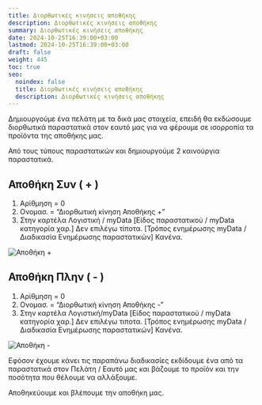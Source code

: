 ```yaml
---
title: Διορθωτικές κινήσεις αποθήκης
description: Διορθωτικές κινήσεις αποθήκης
summary: Διορθωτικές κινήσεις αποθήκης
date: 2024-10-25T16:39:00+03:00
lastmod: 2024-10-25T16:39:00+03:00
draft: false
weight: 445
toc: true
seo:
  noindex: false
  title: Διορθωτικές κινήσεις αποθήκης
  description: Διορθωτικές κινήσεις αποθήκης
---
```

Δημιουργούμε ένα πελάτη με τα δικά μας στοιχεία, επειδή  θα εκδώσουμε διορθωτικά παραστατικά στον εαυτό μας για να φέρουμε σε ισορροπία τα προϊόντα της αποθήκης μας.

Από τους τύπους παραστατικών και δημιουργούμε 2 καινούργια παραστατικά.

## Αποθήκη Συν ( + )

1. Αρίθμηση = 0
2. Ονομασ. = “Διορθωτική κίνηση Αποθήκης +”
3. Στην καρτέλα Λογιστική / myData \[Είδος παραστατικού / myData κατηγορία χαρ.] Δεν επιλέγω τίποτα. \[Τρόπος ενημέρωσης myData / Διαδικασία Ενημέρωσης παραστατικών] Κανένα.

![Αποθήκη +](/images/parastatika-apothiki-01.jpg "Αποθήκη +")

## Αποθήκη Πλην ( - )

1. Αρίθμηση = 0
2. Ονομασ. = “Διορθωτική κίνηση Αποθήκης -”
3. Στην καρτέλα Λογιστική/myData \[Είδος παραστατικού / myData κατηγορία χαρ.] Δεν επιλέγω τιποτα. \[Τρόπος ενημέρωσης myData / Διαδικασία Ενημέρωσης παραστατικών] Κανένα.

![Αποθήκη -](/images/parastatika-apothiki-02.jpg "Αποθήκη -")

Εφόσον έχουμε κάνει τις παραπάνω διαδικασίες εκδίδουμε ένα από τα παραστατικά στον Πελάτη / Εαυτό μας και βάζουμε το προϊόν και την ποσότητα που θέλουμε να αλλάξουμε.

Αποθηκεύουμε και βλέπουμε την αποθήκη μας.
